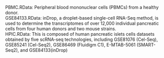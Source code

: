 PBMC.RData: Peripheral blood mononuclear cells (PBMCs) from a healthy donor.  
GSE84133.RData: inDrop, a droplet-based single-cell RNA-Seq method, is used to determine the transcriptomes of over 12,000 individual pancreatic cells from four human donors and two mouse strains.  
HPIC.RData: This is composed of human pancreatic islets cells datasets obtained by five scRNA-seq technologies, including GSE81076 (Cel-Seq), GSE85241 (Cel-Seq2), GSE86469 (Fluidigm C1), E-MTAB-5061 (SMART-Seq2), and GSE84133(inDrop)  
